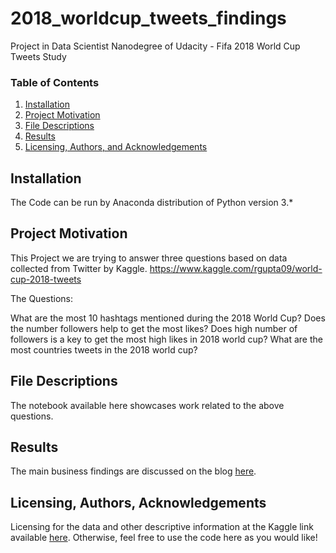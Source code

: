 # 2018_worldcup_tweets_findings
Project in Data Scientist Nanodegree of Udacity - Fifa 2018 World Cup Tweets Study 

### Table of Contents

1. [Installation](#installation)
2. [Project Motivation](#motivation)
3. [File Descriptions](#files)
4. [Results](#results)
5. [Licensing, Authors, and Acknowledgements](#licensing)

## Installation <a name="installation"></a>
The Code can be run by Anaconda distribution of Python version 3.*

## Project Motivation<a name="motivation"></a>

This Project we are trying to answer three questions based on data collected from Twitter by Kaggle. https://www.kaggle.com/rgupta09/world-cup-2018-tweets 

The Questions:

What are the most 10 hashtags mentioned during the 2018 World Cup?
Does the number followers help to get the most likes? Does high number of followers is a key to get the most high likes in 2018 world cup?
What are the most countries tweets in the 2018 world cup?

## File Descriptions <a name="files"></a>

The notebook available here showcases work related to the above questions.  

## Results<a name="results"></a>

The main business findings are discussed on the blog [here](https://sultands.home.blog/2020/01/01/2018-world-cup-tweets-findings/).

## Licensing, Authors, Acknowledgements<a name="licensing"></a>

Licensing for the data and other descriptive information at the Kaggle link available [here](https://www.kaggle.com/rgupta09/world-cup-2018-tweets).  Otherwise, feel free to use the code here as you would like! 
